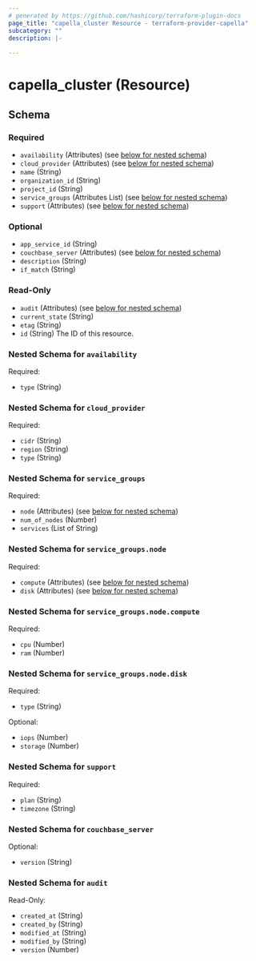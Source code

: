 ```yaml
---
# generated by https://github.com/hashicorp/terraform-plugin-docs
page_title: "capella_cluster Resource - terraform-provider-capella"
subcategory: ""
description: |-
  
---
```


# capella_cluster (Resource)





<!-- schema generated by tfplugindocs -->
## Schema

### Required

- `availability` (Attributes) (see [below for nested schema](#nestedatt--availability))
- `cloud_provider` (Attributes) (see [below for nested schema](#nestedatt--cloud_provider))
- `name` (String)
- `organization_id` (String)
- `project_id` (String)
- `service_groups` (Attributes List) (see [below for nested schema](#nestedatt--service_groups))
- `support` (Attributes) (see [below for nested schema](#nestedatt--support))

### Optional

- `app_service_id` (String)
- `couchbase_server` (Attributes) (see [below for nested schema](#nestedatt--couchbase_server))
- `description` (String)
- `if_match` (String)

### Read-Only

- `audit` (Attributes) (see [below for nested schema](#nestedatt--audit))
- `current_state` (String)
- `etag` (String)
- `id` (String) The ID of this resource.

<a id="nestedatt--availability"></a>
### Nested Schema for `availability`

Required:

- `type` (String)


<a id="nestedatt--cloud_provider"></a>
### Nested Schema for `cloud_provider`

Required:

- `cidr` (String)
- `region` (String)
- `type` (String)


<a id="nestedatt--service_groups"></a>
### Nested Schema for `service_groups`

Required:

- `node` (Attributes) (see [below for nested schema](#nestedatt--service_groups--node))
- `num_of_nodes` (Number)
- `services` (List of String)

<a id="nestedatt--service_groups--node"></a>
### Nested Schema for `service_groups.node`

Required:

- `compute` (Attributes) (see [below for nested schema](#nestedatt--service_groups--node--compute))
- `disk` (Attributes) (see [below for nested schema](#nestedatt--service_groups--node--disk))

<a id="nestedatt--service_groups--node--compute"></a>
### Nested Schema for `service_groups.node.compute`

Required:

- `cpu` (Number)
- `ram` (Number)


<a id="nestedatt--service_groups--node--disk"></a>
### Nested Schema for `service_groups.node.disk`

Required:

- `type` (String)

Optional:

- `iops` (Number)
- `storage` (Number)




<a id="nestedatt--support"></a>
### Nested Schema for `support`

Required:

- `plan` (String)
- `timezone` (String)


<a id="nestedatt--couchbase_server"></a>
### Nested Schema for `couchbase_server`

Optional:

- `version` (String)


<a id="nestedatt--audit"></a>
### Nested Schema for `audit`

Read-Only:

- `created_at` (String)
- `created_by` (String)
- `modified_at` (String)
- `modified_by` (String)
- `version` (Number)
